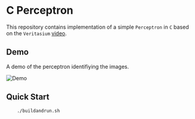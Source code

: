 # C Perceptron

This repository contains implementation of a simple `Perceptron` in `C` based on the `Veritasium` [video](https://youtu.be/GVsUOuSjvcg).

## Demo

A demo of the perceptron identifiying the images.

![Demo](https://cdn-103.anonfiles.com/vae3ffyayf/4605818c-1657931046/demo.gif)

## Quick Start

```console
    ./buildandrun.sh
```
